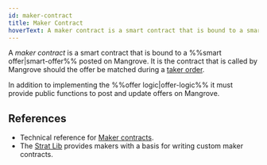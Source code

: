 ```yaml
---
id: maker-contract
title: Maker Contract
hoverText: A maker contract is a smart contract that is bound to a smart offer posted on Mangrove. 
---
```


A _maker contract_ is a smart contract that is bound to a %%smart offer|smart-offer%% posted on Mangrove. 
It is the contract that is called by Mangrove should the offer be matched during a [taker order](../contracts/technical-references/taking-and-making-offers/taker-order/README.md).

In addition to implementing the %%offer logic|offer-logic%% it must provide public functions to post and update offers on Mangrove.

## References

* Technical reference for [Maker contracts](../contracts/technical-references/taking-and-making-offers/reactive-offer/maker-contract.md).
* The [Strat Lib](../strat-lib/README.md) provides makers with a basis for writing custom maker contracts.